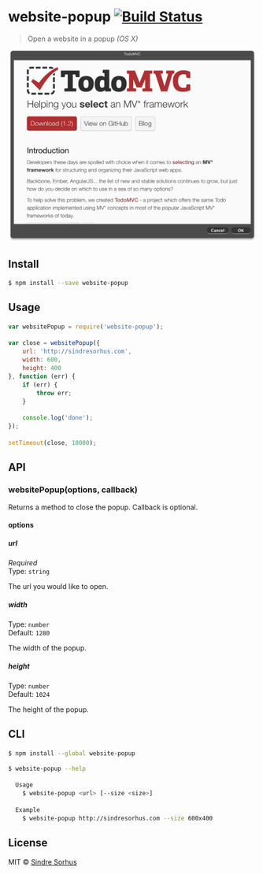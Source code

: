 # website-popup [![Build Status](https://travis-ci.org/sindresorhus/website-popup.svg?branch=master)](https://travis-ci.org/sindresorhus/website-popup)

> Open a website in a popup *(OS X)*

<img src="screenshot.png" width="759">


## Install

```sh
$ npm install --save website-popup
```


## Usage

```js
var websitePopup = require('website-popup');

var close = websitePopup({
	url: 'http://sindresorhus.com',
	width: 600,
	height: 400
}, function (err) {
	if (err) {
		throw err;
	}

	console.log('done');
});

setTimeout(close, 10000);
```


## API

### websitePopup(options, callback)

Returns a method to close the popup. Callback is optional.

#### options

##### url

*Required*  
Type: `string`

The url you would like to open.

##### width

Type: `number`  
Default: `1280`

The width of the popup.

##### height

Type: `number`  
Default: `1024`

The height of the popup.


## CLI

```sh
$ npm install --global website-popup
```

```sh
$ website-popup --help

  Usage
    $ website-popup <url> [--size <size>]

  Example
    $ website-popup http://sindresorhus.com --size 600x400
```


## License

MIT © [Sindre Sorhus](http://sindresorhus.com)
